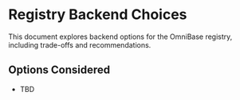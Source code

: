 <!-- === OmniNode:Metadata ===
author: OmniNode Team
copyright: OmniNode Team
created_at: '2025-05-28T12:40:25.924613'
description: Stamped by ONEX
entrypoint: python://registry_backend_choices.md
hash: d5db030b344d9dd00ebafa53edb71cc9021959150e7c234f16ecbc0417a95432
last_modified_at: '2025-05-29T11:50:14.634351+00:00'
lifecycle: active
meta_type: tool
metadata_version: 0.1.0
name: registry_backend_choices.md
namespace: omnibase.registry_backend_choices
owner: OmniNode Team
protocol_version: 0.1.0
runtime_language_hint: python>=3.11
schema_version: 0.1.0
state_contract: state_contract://default
tools: null
uuid: 264cf44c-3b2d-4f00-b3d8-2272b7894d6f
version: 1.0.0

<!-- === /OmniNode:Metadata === -->


# Registry Backend Choices

This document explores backend options for the OmniBase registry, including trade-offs and recommendations.

## Options Considered
- TBD
